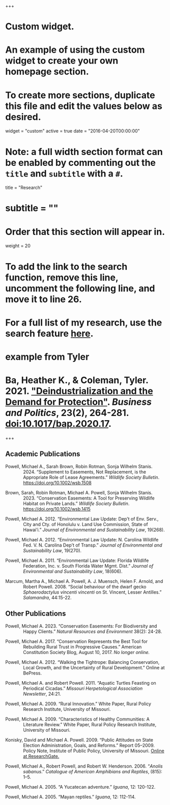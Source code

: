 +++
# Custom widget.
# An example of using the custom widget to create your own homepage section.
# To create more sections, duplicate this file and edit the values below as desired.
widget = "custom"
active = true
date = "2016-04-20T00:00:00"

# Note: a full width section format can be enabled by commenting out the `title` and `subtitle` with a `#`.
title = "Research"
# subtitle = ""


# Order that this section will appear in.
weight = 20

# To add the link to the search function, remove this line, uncomment the following line, and move it to line 26.
# For a full list of my research, use the search feature [here](https://www.jacobauthement.com/publication).

# example from Tyler
# Ba, Heather K., & Coleman, Tyler. 2021. ["Deindustrialization and the Demand for Protection"](https://www.tyler-coleman.com/publication/bacoleman2021). _Business and Politics_, 23(2), 264-281. [doi:10.1017/bap.2020.17](https://doi.org/10.1017/bap.2020.17).


+++
<h2>Academic Publications</h2>

<div style="padding-left: 4em; text-indent: -4em;">

<p>Powell, Michael A., Sarah Brown, Robin Rotman, Sonja Wilhelm Stanis. 2024. “Supplement to Easements, Not Replacement, is the Appropriate Role of Lease Agreements.” <i>Wildlife Society Bulletin</i>. <a href="https://doi.org/10.1002/wsb.1508">https://doi.org/10.1002/wsb.1508</a> </p>

<p>Brown, Sarah, Robin Rotman, Michael A. Powell, Sonja Wilhelm Stanis. 2023. “Conservation Easements: A Tool for Preserving Wildlife Habitat on Private Lands.” <i>Wildlife Society Bulletin</i>. <a href="https://doi.org/10.1002/wsb.1508">https://doi.org/10.1002/wsb.1415</a> </p>

<p>Powell, Michael A. 2012. “Environmental Law Update: Dep’t of Env. Serv., City and Cty. of Honolulu v. Land Use Commission, State of Hawai’i.” <i>Journal of Environmental and Sustainability Law</i>, 19(268). </p>

<p>Powell, Michael A. 2012. “Environmental Law Update: N. Carolina Wildlife Fed. V. N. Carolina Dep’t of Transp.” <i>Journal of Environmental and Sustainability Law</i>, 19(270). </p>

<p>Powell, Michael A. 2011. “Environmental Law Update: Florida Wildlife Federation, Inc. v. South Florida Water Mgmt. Dist.” <i>Journal of Environmental and Sustainability Law</i>, 18(606). </p>

<p>Marcum, Martha A., Michael A. Powell, A. J. Muensch, Helen F. Arnold, and Robert Powell. 2008. “Social behaviour of the dwarf gecko <i>Sphaerodactylus vincenti vincenti</i> on St. Vincent, Lesser Antilles.” <i>Salamandra</i>, 44:15-22. </p>

</div>

<h2>Other Publications</h2>

<div style="padding-left: 4em; text-indent: -4em;">

<p>Powell, Michael A. 2023. “Conservation Easements: For Biodiversity and Happy Clients.” <i>Natural Resources and Environment</i> 38(2): 24-28. </p>

<p>Powell, Michael A. 2017. “Conservation Represents the Best Tool for Rebuilding Rural Trust in Progressive Causes.” American Constitution Society Blog, August 10, 2017. <i>No longer online.</i> </p>

<p>Powell, Michael A. 2012. “Walking the Tightrope: Balancing Conservation, Local Growth, and the Uncertainty of Rural Development.” Online at BePress. </p>

<p>Powell, Michael A. and Robert Powell. 2011. “Aquatic Turtles Feasting on Periodical Cicadas.” <i>Missouri Herpetological Association Newsletter</i>, 24:21. </p>

<p>Powell, Michael A. 2009. “Rural Innovation.” White Paper, Rural Policy Research Institute, University of Missouri. </p>

<p>Powell, Michael A. 2009. “Characteristics of Healthy Communities: A Literature Review.” White Paper, Rural Policy Research Institute, University of Missouri. </p>

<p>Konisky, David and Michael A. Powell. 2009. “Public Attitudes on State Election Administration, Goals, and Reforms.” Report 05–2009. Policy Note, Institute of Public Policy, University of Missouri. <a href="https://www.researchgate.net/publication/279636775_Public_Attitudes_on_State_Election_Administration_Goals_and_Reforms">Online at ResearchGate.</a> </p>

<p>Powell, Michael A., Robert Powell, and Robert W. Henderson. 2006. “<i>Anolis sabanus</i>.” <i>Catalogue of American Amphibians and Reptiles</i>, (815): 1–5.</p>

<p>Powell, Michael A. 2005. “A Yucatecan adventure.” <i>Iguana</i>, 12: 120-122.</p>

<p>Powell, Michael A. 2005. “Mayan reptiles.” <i>Iguana</i>, 12: 112-114.</p>

</div>
